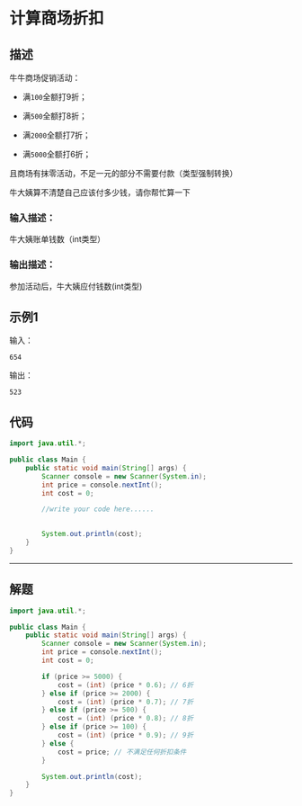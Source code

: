 # 计算商场折扣

## 描述

牛牛商场促销活动：

- 满`100`全额打9折；

- 满`500`全额打8折；
- 满`2000`全额打7折；
- 满`5000`全额打6折；

且商场有抹零活动，不足一元的部分不需要付款（类型强制转换）

牛大姨算不清楚自己应该付多少钱，请你帮忙算一下

### 输入描述：

牛大姨账单钱数（int类型）

### 输出描述：

参加活动后，牛大姨应付钱数(int类型)

## 示例1

输入：

```
654
```

输出：

```
523
```

## 代码

```java
import java.util.*;

public class Main {
    public static void main(String[] args) {
        Scanner console = new Scanner(System.in);
        int price = console.nextInt();
        int cost = 0;

        //write your code here......
        

        System.out.println(cost);
    }
}
```



---



## 解题

```java
import java.util.*;

public class Main {
    public static void main(String[] args) {
        Scanner console = new Scanner(System.in);
        int price = console.nextInt();
        int cost = 0;

        if (price >= 5000) {
            cost = (int) (price * 0.6); // 6折
        } else if (price >= 2000) {
            cost = (int) (price * 0.7); // 7折
        } else if (price >= 500) {
            cost = (int) (price * 0.8); // 8折
        } else if (price >= 100) {
            cost = (int) (price * 0.9); // 9折
        } else {
            cost = price; // 不满足任何折扣条件
        }

        System.out.println(cost);
    }
}
```

